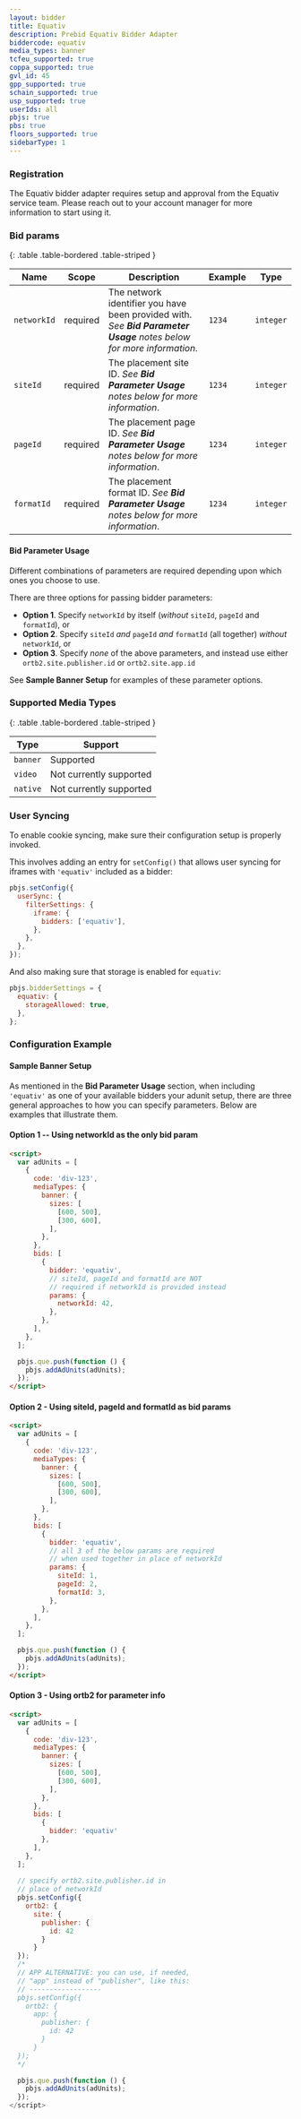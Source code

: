 ```yaml
---
layout: bidder
title: Equativ
description: Prebid Equativ Bidder Adapter
biddercode: equativ
media_types: banner
tcfeu_supported: true
coppa_supported: true
gvl_id: 45
gpp_supported: true
schain_supported: true
usp_supported: true
userIds: all
pbjs: true
pbs: true
floors_supported: true
sidebarType: 1
---
```


### Registration

The Equativ bidder adapter requires setup and approval from the Equativ service team. Please reach out to your account manager for more information to start using it.

### Bid params

{: .table .table-bordered .table-striped }

| Name | Scope | Description | Example | Type |
|------|-------|-------------|---------|------|
| `networkId` | required | The network identifier you have been provided with. _See **Bid Parameter Usage** notes below for more information_. | `1234` | `integer` |
| `siteId` | required | The placement site ID. _See **Bid Parameter Usage** notes below for more information_. |`1234` | `integer` |
| `pageId` | required | The placement page ID. _See **Bid Parameter Usage** notes below for more information_. | `1234` | `integer` |
| `formatId` | required | The placement format ID. _See **Bid Parameter Usage** notes below for more information_. | `1234` | `integer` |

#### Bid Parameter Usage 
Different combinations of parameters are required depending upon which ones you choose to use.

There are three options for passing bidder parameters:

- **Option 1**.  Specify `networkId` by itself (_without_ `siteId`, `pageId` and `formatId`), or
- **Option 2**.  Specify `siteId` _and_ `pageId` _and_ `formatId` (all together) _without_ `networkId`, or
- **Option 3**.  Specify _none_ of the above parameters, and instead use either  `ortb2.site.publisher.id` or `ortb2.site.app.id`

See **Sample Banner Setup** for examples of these parameter options.

### Supported Media Types

{: .table .table-bordered .table-striped }

| Type | Support |
|---|---|
| `banner` | Supported |
| `video` | Not currently supported |
| `native` | Not currently supported |

### User Syncing

To enable cookie syncing, make sure their configuration setup is properly invoked.

This involves adding an entry for `setConfig()` that allows user syncing for iframes with `'equativ'` included as a bidder:

```js
pbjs.setConfig({
  userSync: {
    filterSettings: {
      iframe: {
        bidders: ['equativ'],
      },
    },
  },
});
```

And also making sure that storage is enabled for `equativ`:

```js
pbjs.bidderSettings = {
  equativ: {
    storageAllowed: true,
  },
};
```

### Configuration Example

#### Sample Banner Setup

As mentioned in the **Bid Parameter Usage** section, when including `'equativ'` as one of your available bidders your adunit setup, there are three general approaches to how you can specify parameters.  Below are examples that illustrate them.

#### Option 1 -- Using networkId as the only bid param

```html
<script>
  var adUnits = [
    {
      code: 'div-123',
      mediaTypes: {
        banner: {
          sizes: [
            [600, 500],
            [300, 600],
          ],
        },
      },
      bids: [
        {
          bidder: 'equativ',
          // siteId, pageId and formatId are NOT
          // required if networkId is provided instead
          params: {
            networkId: 42,
          },
        },
      ],
    },
  ];

  pbjs.que.push(function () {
    pbjs.addAdUnits(adUnits);
  });
</script>
```

#### Option 2 - Using siteId, pageId and formatId as bid params

```html
<script>
  var adUnits = [
    {
      code: 'div-123',
      mediaTypes: {
        banner: {
          sizes: [
            [600, 500],
            [300, 600],
          ],
        },
      },
      bids: [
        {
          bidder: 'equativ',
          // all 3 of the below params are required 
          // when used together in place of networkId
          params: { 
            siteId: 1,
            pageId: 2,
            formatId: 3,
          },
        },
      ],
    },
  ];

  pbjs.que.push(function () {
    pbjs.addAdUnits(adUnits);
  });
</script>
```

#### Option 3 - Using ortb2 for parameter info

```html
<script>
  var adUnits = [
    {
      code: 'div-123',
      mediaTypes: {
        banner: {
          sizes: [
            [600, 500],
            [300, 600],
          ],
        },
      },
      bids: [
        {
          bidder: 'equativ'
        },
      ],
    },
  ];
 
  // specify ortb2.site.publisher.id in 
  // place of networkId
  pbjs.setConfig({
    ortb2: {
      site: {
        publisher: {
          id: 42
        }
      }
  });
  /*
  // APP ALTERNATIVE: you can use, if needed, 
  // "app" instead of "publisher", like this:
  // ------------------  
  pbjs.setConfig({
    ortb2: {
      app: {
        publisher: {
          id: 42
        }
      }
  });
  */

  pbjs.que.push(function () {
    pbjs.addAdUnits(adUnits);
  });
</script>
```
